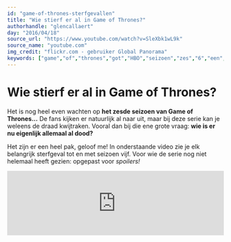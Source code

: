 ```yaml
---
id: "game-of-thrones-sterfgevallen"
title: "Wie stierf er al in Game of Thrones?"
authorhandle: "glencallaert"
day: "2016/04/18"
source_url: "https://www.youtube.com/watch?v=SleXbk1wL9k"
source_name: "youtube.com"
img_credit: "flickr.com - gebruiker Global Panorama"
keywords: ["game","of","thrones","got","HBO","seizoen","zes","6","een","1","twee","2","drie","3","vier","4","vijf","5","dood","doden","moorden","vermoord","wie","hoe","video"]
---
```

# Wie stierf er al in Game of Thrones?
Het is nog heel even wachten op **het zesde seizoen van Game of Thrones...** De fans kijken er natuurlijk al naar uit, maar bij deze serie kan je weleens de draad kwijtraken. Vooral dan bij die ene grote vraag: **wie is er nu eigenlijk allemaal al dood?**

Het zijn er een heel pak, geloof me! In onderstaande video zie je elk belangrijk sterfgeval tot en met seizoen vijf. Voor wie de serie nog niet helemaal heeft gezien: opgepast voor _spoilers!_

<iframe width="100%" src="https://www.youtube.com/embed/SleXbk1wL9k" frameborder="0" allowfullscreen></iframe>